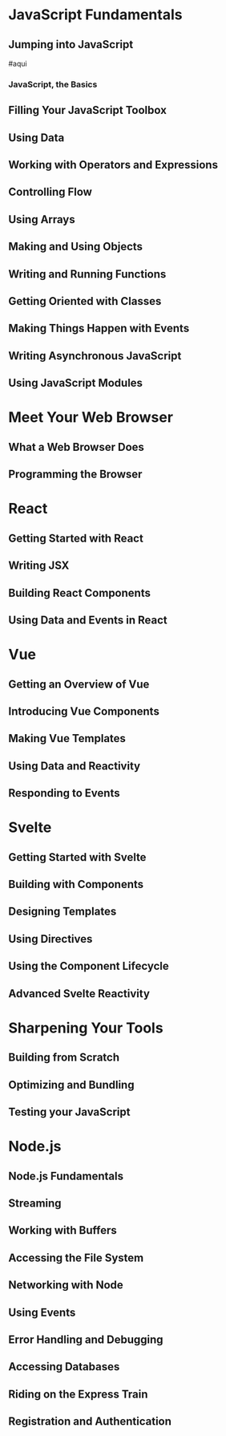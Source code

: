 # JavaScript Fundamentals

## Jumping into JavaScript
#aqui
### JavaScript, the Basics






## Filling Your JavaScript Toolbox

## Using Data

## Working with Operators and Expressions

## Controlling Flow

## Using Arrays

## Making and Using Objects

## Writing and Running Functions

## Getting Oriented with Classes

## Making Things Happen with Events

## Writing Asynchronous JavaScript

## Using JavaScript Modules



# Meet Your Web Browser

## What a Web Browser Does

## Programming the Browser



# React

## Getting Started with React

## Writing JSX

## Building React Components

## Using Data and Events in React



# Vue

## Getting an Overview of Vue

## Introducing Vue Components

## Making Vue Templates

## Using Data and Reactivity

## Responding to Events



# Svelte

## Getting Started with Svelte

## Building with Components

## Designing Templates

## Using Directives

## Using the Component Lifecycle

## Advanced Svelte Reactivity



# Sharpening Your Tools

## Building from Scratch

## Optimizing and Bundling

## Testing your JavaScript



# Node.js

## Node.js Fundamentals

## Streaming

## Working with Buffers

## Accessing the File System

## Networking with Node

## Using Events

## Error Handling and Debugging

## Accessing Databases

## Riding on the Express Train

## Registration and Authentication


